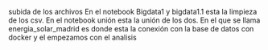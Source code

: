subida de los archivos
En el notebook Bigdata1 y bigdata1.1 esta la limpieza de los csv.
En el notebook unión esta la unión de los dos.
En el que se llama energia_solar_madrid es donde esta la conexión con la base de datos con docker y el empezamos con el analisis
